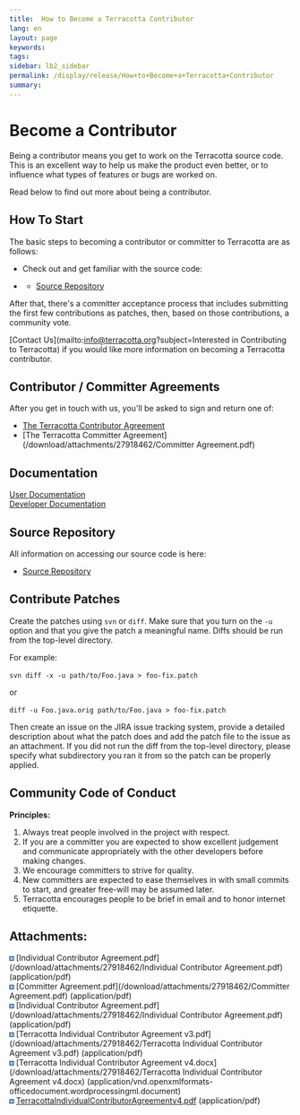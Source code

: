 ```yaml
---
title:  How to Become a Terracotta Contributor  
lang: en
layout: page
keywords:
tags:
sidebar: lb2_sidebar
permalink: /display/release/How+to+Become+a+Terracotta+Contributor
summary:
---
```


Become a Contributor
====================

Being a contributor means you get to work on the Terracotta source code. This is an excellent way to help us make the product even better, or to influence what types of features or bugs are worked on.

Read below to find out more about being a contributor.

How To Start
------------

The basic steps to becoming a contributor or committer to Terracotta are as follows:

*   Check out and get familiar with the source code:

*   *   [Source Repository](http://www.terracotta.org/community/source)

After that, there's a committer acceptance process that includes submitting the first few contributions as patches, then, based on those contributions, a community vote.

[Contact Us](mailto:info@terracotta.org?subject=Interested in Contributing to Terracotta) if you would like more information on becoming a Terracotta contributor.

Contributor / Committer Agreements
----------------------------------

After you get in touch with us, you'll be asked to sign and return one of:

*   [The Terracotta Contributor Agreement](/download/attachments/27918462/TerracottaIndividualContributorAgreementv4.pdf)
*   [The Terracotta Committer Agreement](/download/attachments/27918462/Committer Agreement.pdf)

Documentation
-------------

[User Documentation](http://www.terracotta.org/documentation/)  
[Developer Documentation](http://terracotta-org.terracotta.eur.ad.sag/community/)

Source Repository
-----------------

All information on accessing our source code is here:

*   [Source Repository](http://www.terracotta.org/community/source)

Contribute Patches
------------------

Create the patches using `svn` or `diff`. Make sure that you turn on the `-u` option and that you give the patch a meaningful name. Diffs should be run from the top-level directory.

For example:

`svn diff -x -u path/to/Foo.java > foo-fix.patch`

or

`diff -u Foo.java.orig path/to/Foo.java > foo-fix.patch`

Then create an issue on the JIRA issue tracking system, provide a detailed description about what the patch does and add the patch file to the issue as an attachment. If you did not run the diff from the top-level directory, please specify what subdirectory you ran it from so the patch can be properly applied.

Community Code of Conduct
-------------------------

**Principles:**

1.  Always treat people involved in the project with respect.
2.  If you are a committer you are expected to show excellent judgement and communicate appropriately with the other developers before making changes.
3.  We encourage committers to strive for quality.
4.  New committers are expected to ease themselves in with small commits to start, and greater free-will may be assumed later.
5.  Terracotta encourages people to be brief in email and to honor internet etiquette.

Attachments:
------------

![](images/icons/bullet_blue.gif) [Individual Contributor Agreement.pdf](/download/attachments/27918462/Individual Contributor Agreement.pdf) (application/pdf)  
![](images/icons/bullet_blue.gif) [Committer Agreement.pdf](/download/attachments/27918462/Committer Agreement.pdf) (application/pdf)  
![](images/icons/bullet_blue.gif) [Individual Contributor Agreement.pdf](/download/attachments/27918462/Individual Contributor Agreement.pdf) (application/pdf)  
![](images/icons/bullet_blue.gif) [Terracotta Individual Contributor Agreement v3.pdf](/download/attachments/27918462/Terracotta Individual Contributor Agreement v3.pdf) (application/pdf)  
![](images/icons/bullet_blue.gif) [Terracotta Individual Contributor Agreement v4.docx](/download/attachments/27918462/Terracotta Individual Contributor Agreement v4.docx) (application/vnd.openxmlformats-officedocument.wordprocessingml.document)  
![](images/icons/bullet_blue.gif) [TerracottaIndividualContributorAgreementv4.pdf](/download/attachments/27918462/TerracottaIndividualContributorAgreementv4.pdf) (application/pdf)  


